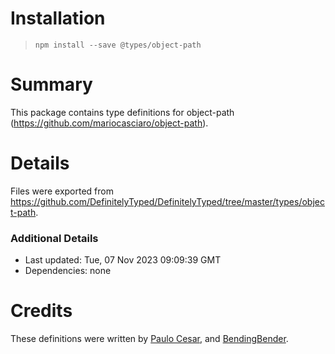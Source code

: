 # Installation
> `npm install --save @types/object-path`

# Summary
This package contains type definitions for object-path (https://github.com/mariocasciaro/object-path).

# Details
Files were exported from https://github.com/DefinitelyTyped/DefinitelyTyped/tree/master/types/object-path.

### Additional Details
 * Last updated: Tue, 07 Nov 2023 09:09:39 GMT
 * Dependencies: none

# Credits
These definitions were written by [Paulo Cesar](https://github.com/pocesar), and [BendingBender](https://github.com/BendingBender).
